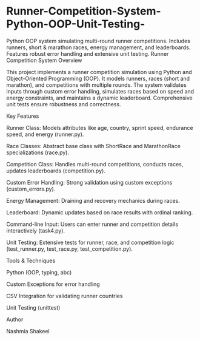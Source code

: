 # Runner-Competition-System-Python-OOP-Unit-Testing-
Python OOP system simulating multi-round runner competitions. Includes runners, short &amp; marathon races, energy management, and leaderboards. Features robust error handling and extensive unit testing.
Runner Competition System
Overview

This project implements a runner competition simulation using Python and Object-Oriented Programming (OOP). It models runners, races (short and marathon), and competitions with multiple rounds. The system validates inputs through custom error handling, simulates races based on speed and energy constraints, and maintains a dynamic leaderboard. Comprehensive unit tests ensure robustness and correctness.

Key Features

Runner Class: Models attributes like age, country, sprint speed, endurance speed, and energy (runner.py).

Race Classes: Abstract base class with ShortRace and MarathonRace specializations (race.py).

Competition Class: Handles multi-round competitions, conducts races, updates leaderboards (competition.py).

Custom Error Handling: Strong validation using custom exceptions (custom_errors.py).

Energy Management: Draining and recovery mechanics during races.

Leaderboard: Dynamic updates based on race results with ordinal ranking.

Command-line Input: Users can enter runner and competition details interactively (task4.py).

Unit Testing: Extensive tests for runner, race, and competition logic (test_runner.py, test_race.py, test_competition.py).

Tools & Techniques

Python (OOP, typing, abc)

Custom Exceptions for error handling

CSV Integration for validating runner countries

Unit Testing (unittest)

Author

Nashmia Shakeel
